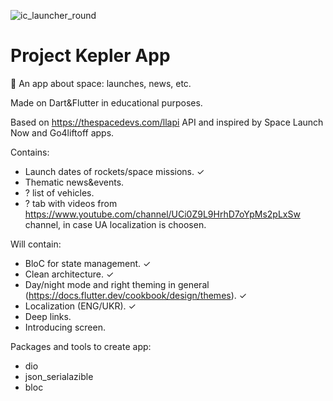 
 ![ic_launcher_round](https://user-images.githubusercontent.com/87064627/227796621-c135771d-8554-40aa-b913-9aa6c96a5cf3.png)

 
 
# Project Kepler App 
📖 An app about space: launches, news, etc.

Made on Dart&Flutter in educational purposes.

Based on https://thespacedevs.com/llapi API and inspired by Space Launch Now and Go4liftoff apps.

Contains:
- Launch dates of rockets/space missions. ✓
- Thematic news&events.
- ? list of vehicles. 
- ? tab with videos from https://www.youtube.com/channel/UCi0Z9L9HrhD7oYpMs2pLxSw channel, in case UA localization is choosen.

Will contain:
- BloC for state management. ✓
- Clean architecture. ✓
- Day/night mode and right theming in general (https://docs.flutter.dev/cookbook/design/themes). ✓
- Localization (ENG/UKR). ✓
- Deep links.
- Introducing screen.


Packages and tools to create app:
- dio
- json_serialazible
- bloc




